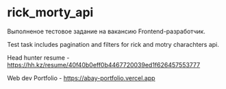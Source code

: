 # rick_morty_api

Выполненое тестовое задание на вакансию Frontend-разработчик.

Test task includes pagination and filters for rick and motry charachters api.

Head hunter resume - https://hh.kz/resume/40f40b0eff0b4467720039ed1f626457553777

Web dev Portfolio - https://abay-portfolio.vercel.app
